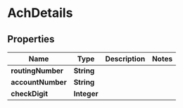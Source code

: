 

# AchDetails


## Properties

| Name | Type | Description | Notes |
|------------ | ------------- | ------------- | -------------|
|**routingNumber** | **String** |  |  |
|**accountNumber** | **String** |  |  |
|**checkDigit** | **Integer** |  |  |



